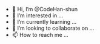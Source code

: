 - 👋 Hi, I’m @CodeHan-shun
- 👀 I’m interested in ...
- 🌱 I’m currently learning ...
- 💞️ I’m looking to collaborate on ...
- 📫 How to reach me ...

<!---
CodeHan-shun/CodeHan-shun is a ✨ special ✨ repository because its `README.md` (this file) appears on your GitHub profile.
You can click the Preview link to take a look at your changes.
--->
